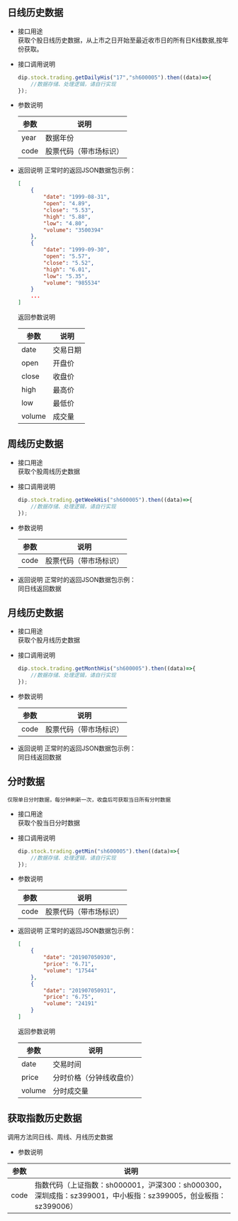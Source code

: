 ## 日线历史数据  
- 接口用途  
    获取个股日线历史数据，从上市之日开始至最近收市日的所有日K线数据,按年份获取。
- 接口调用说明
    ``` javascript
    dip.stock.trading.getDailyHis("17","sh600005").then((data)=>{
        //数据存储、处理逻辑，请自行实现
    });
    ```
- 参数说明  
    <table>
        <thead><tr><th>参数</th><th>说明</th></tr></thead>
        <tbody>
            <tr><td>year</td><td>数据年份</td></tr>
            <tr><td>code</td><td>股票代码（带市场标识）</td></tr>
        </tbody>
    </table>

- 返回说明 正常时的返回JSON数据包示例：
    ``` json
    [
        {
            "date": "1999-08-31",
            "open": "4.89",
            "close": "5.53",
            "high": "5.88",
            "low": "4.80",
            "volume": "3500394"
        },
        {
            "date": "1999-09-30",
            "open": "5.57",
            "close": "5.52",
            "high": "6.01",
            "low": "5.35",
            "volume": "985534"
        }
        ...
    ]
    ```
    返回参数说明  
     <table>
        <thead><tr><th>参数</th><th>说明</th></tr></thead>
        <tbody>
            <tr><td>date</td><td>交易日期</td></tr>
            <tr><td>open</td><td>开盘价</td></tr>
            <tr><td>close</td><td>收盘价</td></tr>
            <tr><td>high</td><td>最高价</td></tr>
            <tr><td>low</td><td>最低价</td></tr>
            <tr><td>volume</td><td>成交量</td></tr>
        </tbody>
    </table>

## 周线历史数据
- 接口用途  
    获取个股周线历史数据
- 接口调用说明
    ``` javascript
    dip.stock.trading.getWeekHis("sh600005").then((data)=>{
        //数据存储、处理逻辑，请自行实现
    });
    ```
- 参数说明  
    <table>
        <thead><tr><th>参数</th><th>说明</th></tr></thead>
        <tbody>
            <tr><td>code</td><td>股票代码（带市场标识）</td></tr>
        </tbody>
    </table>



- 返回说明 正常时的返回JSON数据包示例：  
    同日线返回数据

## 月线历史数据
- 接口用途  
    获取个股月线历史数据
- 接口调用说明
    ``` javascript
    dip.stock.trading.getMonthHis("sh600005").then((data)=>{
        //数据存储、处理逻辑，请自行实现
    });
    ```
- 参数说明  
    <table>
        <thead><tr><th>参数</th><th>说明</th></tr></thead>
        <tbody>
            <tr><td>code</td><td>股票代码（带市场标识）</td></tr>
        </tbody>
    </table>


- 返回说明 正常时的返回JSON数据包示例：  
    同日线返回数据

## 分时数据
    仅限单日分时数据，每分钟刷新一次，收盘后可获取当日所有分时数据
- 接口用途  
    获取个股当日分时数据
- 接口调用说明
    ``` javascript
    dip.stock.trading.getMin("sh600005").then((data)=>{
        //数据存储、处理逻辑，请自行实现
    });
    ```
- 参数说明  
    <table>
        <thead><tr><th>参数</th><th>说明</th></tr></thead>
        <tbody>
            <tr><td>code</td><td>股票代码（带市场标识）</td></tr>
        </tbody>
    </table>


- 返回说明 正常时的返回JSON数据包示例：  
    ``` json
    [
        {
            "date": "201907050930",
            "price": "6.71",
            "volume": "17544"
        },
        {
            "date": "201907050931",
            "price": "6.75",
            "volume": "24191"
        }
    ]
    ```
    返回参数说明  
    <table>
        <thead><tr><th>参数</th><th>说明</th></tr></thead>
        <tbody>
            <tr><td>date</td><td>交易时间</td></tr>
            <tr><td>price</td><td>分时价格（分钟线收盘价）</td></tr>
            <tr><td>volume</td><td>分时成交量</td></tr>
        </tbody>
    </table>

## 获取指数历史数据  
调用方法同日线、周线、月线历史数据
- 参数说明
<table>
    <thead><tr><th>参数</th><th>说明</th></tr></thead>
    <tbody>
        <tr><td>code</td><td>指数代码（上证指数：sh000001，沪深300：sh000300，深圳成指：sz399001，中小板指：sz399005，创业板指：sz399006）</td></tr>
    </tbody>
</table>